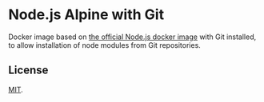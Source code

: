 # Node.js Alpine with Git

Docker image based on [the official Node.js docker image](https://github.com/nodejs/docker-node) with Git installed, to allow installation of node modules from Git repositories.

## License

[MIT](./LICENSE).

